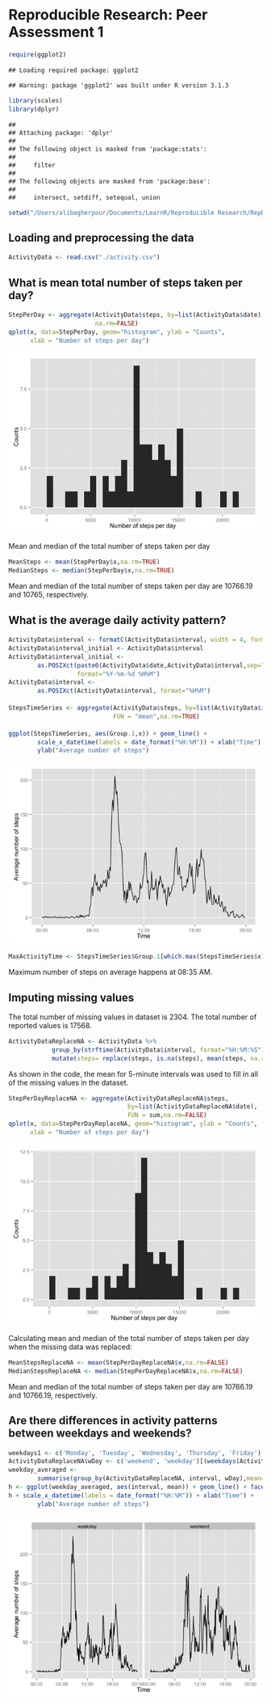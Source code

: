# Reproducible Research: Peer Assessment 1


```r
require(ggplot2)
```

```
## Loading required package: ggplot2
```

```
## Warning: package 'ggplot2' was built under R version 3.1.3
```

```r
library(scales)
library(dplyr)
```

```
## 
## Attaching package: 'dplyr'
## 
## The following object is masked from 'package:stats':
## 
##     filter
## 
## The following objects are masked from 'package:base':
## 
##     intersect, setdiff, setequal, union
```

```r
setwd("/Users/alibagherpour/Documents/LearnR/Reproducible Research/RepData_PeerAssessment1")
```

## Loading and preprocessing the data

```r
ActivityData <- read.csv("./activity.csv")
```



## What is mean total number of steps taken per day?


```r
StepPerDay <- aggregate(ActivityData$steps, by=list(ActivityData$date), FUN = sum,
                        na.rm=FALSE)
qplot(x, data=StepPerDay, geom="histogram", ylab = "Counts",
      xlab = "Number of steps per day")
```

![](PA1_template_files/figure-html/unnamed-chunk-3-1.png) 

Mean and median of the total number of steps taken per day

```r
MeanSteps <- mean(StepPerDay$x,na.rm=TRUE)
MedianSteps <- median(StepPerDay$x,na.rm=TRUE)
```
Mean and median of the total number of steps taken per day are 10766.19 
and 10765, respectively.



## What is the average daily activity pattern?

```r
ActivityData$interval <- formatC(ActivityData$interval, width = 4, format = "d", flag = "0")
ActivityData$interval_initial <- ActivityData$interval
ActivityData$interval_initial <- 
        as.POSIXct(paste0(ActivityData$date,ActivityData$interval,sep=" "), 
                   format="%Y-%m-%d %H%M")
ActivityData$interval <- 
        as.POSIXct(ActivityData$interval, format="%H%M")

StepsTimeSeries <- aggregate(ActivityData$steps, by=list(ActivityData$interval), 
                             FUN = "mean",na.rm=TRUE)

ggplot(StepsTimeSeries, aes(Group.1,x)) + geom_line() + 
        scale_x_datetime(labels = date_format("%H:%M")) + xlab("Time") +
        ylab("Average number of steps") 
```

![](PA1_template_files/figure-html/unnamed-chunk-5-1.png) 

```r
MaxActivityTime <- StepsTimeSeries$Group.1[which.max(StepsTimeSeries$x)]
```
Maximum number of steps on average happens at 08:35 AM.

## Imputing missing values
The total number of missing values in dataset is 2304. The total number of reported values is 17568.


```r
ActivityDataReplaceNA <- ActivityData %>% 
            group_by(strftime(ActivityData$interval, format="%H:%M:%S")) %>%
            mutate(steps= replace(steps, is.na(steps), mean(steps, na.rm=TRUE)))
```
As shown in the code, the mean for 5-minute intervals was used to fill in all of the missing values in the dataset.



```r
StepPerDayReplaceNA <- aggregate(ActivityDataReplaceNA$steps, 
                                 by=list(ActivityDataReplaceNA$date),
                                 FUN = sum,na.rm=FALSE)
qplot(x, data=StepPerDayReplaceNA, geom="histogram", ylab = "Counts",
      xlab = "Number of steps per day")
```

![](PA1_template_files/figure-html/unnamed-chunk-7-1.png) 

Calculating mean and median of the total number of steps taken per day when the missing data was replaced:

```r
MeanStepsReplaceNA <- mean(StepPerDayReplaceNA$x,na.rm=FALSE)
MedianStepsReplaceNA <- median(StepPerDayReplaceNA$x,na.rm=FALSE)
```
Mean and median of the total number of steps taken per day are 10766.19 and 10766.19, respectively.


## Are there differences in activity patterns between weekdays and weekends?

```r
weekdays1 <- c('Monday', 'Tuesday', 'Wednesday', 'Thursday', 'Friday')
ActivityDataReplaceNA$wDay <- c('weekend', 'weekday')[(weekdays(ActivityDataReplaceNA$interval_initial) %in% weekdays1)+1L]
weekday_averaged <- 
        summarise(group_by(ActivityDataReplaceNA, interval, wDay),mean=mean(steps))
h <- ggplot(weekday_averaged, aes(interval, mean)) + geom_line() + facet_grid(. ~ wDay)
h + scale_x_datetime(labels = date_format("%H:%M")) + xlab("Time") +
        ylab("Average number of steps") 
```

![](PA1_template_files/figure-html/unnamed-chunk-9-1.png) 





